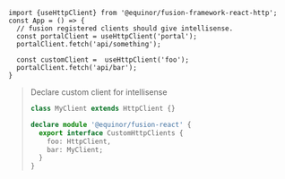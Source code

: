 ```tsx
import {useHttpClient} from '@equinor/fusion-framework-react-http';
const App = () => {
  // fusion registered clients should give intellisense.
  const portalClient = useHttpClient('portal');
  portalClient.fetch('api/something');

  const customClient =  useHttpClient('foo');
  portalClient.fetch('api/bar');
}
```

> Declare custom client for intellisense
>```ts  
> class MyClient extends HttpClient {}
>
> declare module '@equinor/fusion-react' {
>   export interface CustomHttpClients {
>     foo: HttpClient,
>     bar: MyClient;
>   }
> }  
> ```